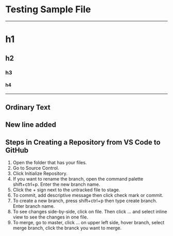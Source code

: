 # Testing Sample File
----
# h1
## h2 
### h3
#### h4
----
Ordinary Text
----
New line added
----
## Steps in Creating a Repository from VS Code to GitHub
1. Open the folder that has your files. 
2. Go to Source Control.
3. Click Initialize Repository.
4. If you want to rename the branch, open the command palette shift+ctrl+p. Enter the new branch name.
5. Click the + sign next to the untracked file to stage.
6. To commit, add descriptive message then click check mark or commit.
7. To create a new branch, press shift+ctrl+p then type create branch. Enter branch name.
8. To see changes side-by-side, click on file. Then click ... and select inline view to see the changes in one file.
9. To merge, go to master, click ... on upper left side, hover branch, select merge branch, click the branck you want to merge.
